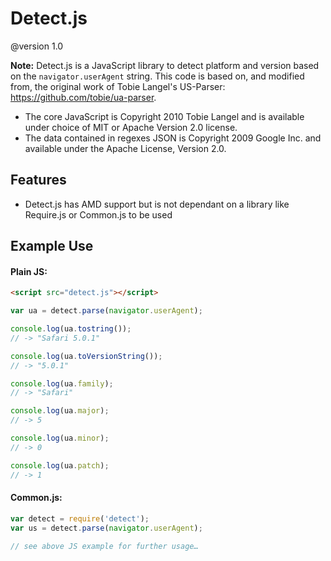 Detect.js
=========

@version 1.0

**Note:** Detect.js is a JavaScript library to detect platform and version based on the `navigator.userAgent` string. This code is based on, and modified from, the original work of Tobie Langel's US-Parser: https://github.com/tobie/ua-parser.

 * The core JavaScript is Copyright 2010 Tobie Langel and is available under choice of MIT or Apache Version 2.0 license.
 * The data contained in regexes JSON is Copyright 2009 Google Inc. and available under the Apache License, Version 2.0.

Features
--------
* Detect.js has AMD support but is not dependant on a library like Require.js or Common.js to be used
 
Example Use
-----------
#### Plain JS:
```html
<script src="detect.js"></script>
````

```javascript
var ua = detect.parse(navigator.userAgent);

console.log(ua.tostring());
// -> "Safari 5.0.1"

console.log(ua.toVersionString());
// -> "5.0.1"

console.log(ua.family);
// -> "Safari"

console.log(ua.major);
// -> 5

console.log(ua.minor);
// -> 0

console.log(ua.patch);
// -> 1
````

#### Common.js:

```javascript
var detect = require('detect');
var us = detect.parse(navigator.userAgent);

// see above JS example for further usage…
````


 